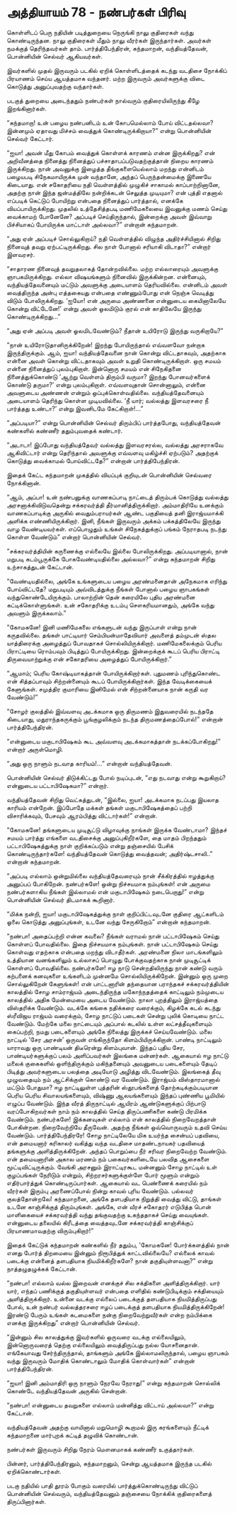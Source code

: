 # அத்தியாயம் 78 - நண்பர்கள் பிரிவு

கொள்ளிடப் பெரு நதியின் படித்துறையை நெருங்கி நாலு குதிரைகள் வந்து கொண்டிருந்தன. நாலு குதிரைகள் மீதும் நாலு வீரர்கள் இருந்தார்கள். அவர்கள் நமக்குத் தெரிந்தவர்கள் தாம். பார்த்திபேந்திரன், கந்தமாறன், வந்தியத்தேவன், பொன்னியின் செல்வர் ஆகியவர்கள்.

இவர்களில் முதல் இருவரும் படகில் ஏறிக் கொள்ளிடத்தைக் கடந்து வடதிசை நோக்கிப் பிரயாணம் செய்ய ஆயத்தமாக வந்தனர். மற்ற இருவரும் அவர்களுக்கு விடை கொடுத்து அனுப்புவதற்கு வந்தார்கள்.

படகுத் துறையை அடைந்ததும் நண்பர்கள் நால்வரும் குதிரையிலிருந்து கீழே இறங்கினார்கள்.

&#8220;கந்தமாறா! உன் பழைய நண்பனிடம் உன் கோபமெல்லாம் போய் விட்டதல்லவா? இன்னமும் ஏதாவது மிச்சம் வைத்துக் கொண்டிருக்கிறாயா?&#8221; என்று பொன்னியின் செல்வர் கேட்டார்.

&#8220;ஐயா! அவன் மீது கோபம் வைத்துக் கொள்ளக் காரணம் என்ன இருக்கிறது? என் அறிவீனத்தை நினைத்து நினைத்துப் பச்சாதாபப்படுவதற்குத்தான் நிறைய காரணம் இருக்கிறது. நான் அவனுக்கு இழைத்த தீங்குகளையெல்லாம் மறந்து என்னிடம் பழையபடி சிநேகமாயிருக்க முன் வந்தானே, அந்தப் பெருந்தன்மைக்கு இணையே கிடையாது. என் சகோதரியை நதி வெள்ளத்தில் முழுகிச் சாகாமல் காப்பாற்றினானே, அதற்கு நான் இந்த ஜன்மத்திலே நன்றிக்கடன் செலுத்த முடியுமா? என் புத்தி எதனால் எப்படிக் கெட்டுப் போயிற்று என்பதை நினைத்துப் பார்த்தால், எனக்கே வியப்பாயிருக்கிறது. முதலில் உத்தேசித்தபடி மணிமேகலையை இவனுக்கு மணம் செய்து வைக்காமற் போனேனே? அப்படிச் செய்திருந்தால், இன்றைக்கு அவள் இவ்வாறு பிச்சியாகப் போயிருக்க மாட்டாள் அல்லவா?&#8221; என்றான் கந்தமாறன்.

&#8220;அது ஏன் அப்படிச் சொல்லுகிறாய்? நதி வெள்ளத்தில் விழுந்த அதிர்ச்சியினால் சிறிது நினைவுத் தவறு ஏற்பட்டிருக்கிறது. சில நாள் போனால் சரியாகி விடாதா?&#8221; என்றார் இளவரசர்.

&#8220;சாதாரண நினைவுத் தவறுதலாகத் தோன்றவில்லை. மற்ற எல்லாரையும் அவளுக்கு ஞாபகமிருக்கிறது. எல்லா விஷயங்களும் நினைவில் இருக்கின்றன. என்னையும், வந்தியத்தேவனையும் மட்டும் அவளுக்கு அடையாளம் தெரியவில்லை. என்னிடம் அவள் வைத்திருந்த அன்பு எத்தகையது என்பதை எண்ணும்போது என் நெஞ்சு வெடித்து விடும் போலிருக்கிறது. &#8216;ஐயோ! என் அருமை அண்ணனை என்னுடைய கையினாலேயே கொன்று விட்டேனே!&#8217; என்று அவள் ஓலமிடும் குரல் என் காதிலேயே இருந்து கொண்டிருக்கிறது&#8230;&#8221;

&#8220;அது ஏன் அப்படி அவள் ஓலமிடவேண்டும்? நீதான் உயிரோடு இருந்து வருகிறாயே?&#8221;

&#8220;நான் உயிரோடுதானிருக்கிறேன்! இறந்து போயிருந்தால் எவ்வளவோ நன்றாக இருந்திருக்கும். ஆம், ஐயா! வந்தியத்தேவனை நான் கொன்று விட்டதாகவும், அதற்காக என்னை அவள் கொன்று விட்டதாகவும் அவள் உறுதி கொண்டிருக்கிறாள். ஒரு சமயம் என்னை நினைத்துப் புலம்புகிறாள். இன்னொரு சமயம் என் சிநேகிதனை நினைத்துக்கொண்டு &#8216;ஆற்று வெள்ளம் திரும்பி வருமா? இறந்து போனவர்களைக் கொண்டு தருமா?&#8217; என்று புலம்புகிறாள். எவ்வளவுதான் சொன்னாலும், என்னை அவளுடைய அண்ணன் என்றும் ஒப்புக்கொள்வதில்லை. வந்தியத்தேவனையும் அடையாளம் தெரிந்து கொள்ள முடியவில்லை. &#8216;நீ யார்; வல்லத்து இளவரசரை நீ பார்த்தது உண்டா?&#8217; என்று இவனிடமே கேட்கிறாள்!&#8230;&#8221;

&#8220;அப்படியா?&#8221; என்று பொன்னியின் செல்வர் திரும்பிப் பார்த்தபோது, வந்தியத்தேவன் கண்களில் கண்ணீர் ததும்புவதைக் கண்டார்.

&#8220;அடாடா! இப்போது வந்தியத்தேவர் வல்லத்து இளவரசரல்ல, வல்லத்து அரசராகவே ஆகிவிட்டார் என்று தெரிந்தால் அவளுக்கு எவ்வளவு மகிழ்ச்சி ஏற்படும்? அதற்குக் கொடுத்து வைக்காமல் போய்விட்டதே?&#8221; என்றான் பார்த்திபேந்திரன்.

இதைக் கேட்ட கந்தமாறன் முகத்தில் வியப்புக் குறியுடன் பொன்னியின் செல்வரை நோக்கினான்.

&#8220;ஆம், அப்பா! உன் நண்பனுக்கு வாணகப்பாடி நாட்டைத் திரும்பக் கொடுத்து வல்லத்து அரசனாக்கிவிடுவதென்று சக்கரவர்த்தி தீர்மானித்திருக்கிறார். அம்மாதிரியே உனக்கும் வாணகப்பாடிக்கு அருகில் வைதும்பராயர்கள் ஆண்ட பகுதியைத் தனி இராஜ்யமாக்கி அளிக்க எண்ணியிருக்கிறார். இனி, நீங்கள் இருவரும் அக்கம் பக்கத்திலேயே இருந்து வாழ வேண்டியவர்கள். எப்பொழுதும் உங்கள் சிநேகத்துக்குப் பங்கம் நேராதபடி நடந்து கொள்ள வேண்டும்&#8221; என்றார் பொன்னியின் செல்வர்.

&#8220;சக்கரவர்த்தியின் கருணைக்கு எல்லையே இல்லை போலிருக்கிறது. அப்படியானால், நான் மறுபடி கடம்பூருக்கே போகவேண்டியதில்லை அல்லவா?&#8221; என்று கந்தமாறன் சிறிது உற்சாகத்துடன் கேட்டான்.

&#8220;வேண்டியதில்லை, அங்கே உங்களுடைய பழைய அரண்மனைதான் அநேகமாக எரிந்து போய்விட்டதே? மறுபடியும் அவ்விடத்துக்கு நீங்கள் போனால் பழைய ஞாபகங்கள் வந்துகொண்டேயிருக்கும். பாலாற்றின் தென் கரையிலே புதிய அரண்மனை கட்டிக்கொள்ளுங்கள். உன் சகோதரிக்கு உடம்பு சௌகரியமானதும், அங்கே வந்து அவளும் இருக்கலாம்.&#8221;

&#8220;கோமகனே! இனி மணிமேகலை எங்களுடன் வந்து இருப்பாள் என்று நான் கருதவில்லை. தங்கள் பாட்டியார் செம்பியன்மாதேவியார் அவளைத் தம்முடன் ஸ்தல யாத்திரைக்கு அழைத்துப் போவதாகச் சொல்லியிருக்கிறார். மணிமேகலைக்கும் பெரிய பிராட்டியை ரொம்பவும் பிடித்துப் போயிருக்கிறது. இன்றைக்குக் கூடப் பெரிய பிராட்டி திருவையாற்றுக்கு என் சகோதரியை அழைத்துப் போயிருக்கிறார்.&#8221;

&#8220;ஆமாம்; பெரிய கோஷ்டியாகத்தான் போயிருக்கிறார்கள். புதுமணம் புரிந்துகொண்ட என் சித்தப்பாவும் சிற்றன்னையும் கூடப் போயிருக்கிறார்கள். இந்த வேடிக்கையைக் கேளுங்கள். சமுத்திர குமாரியை இனிமேல் என் சிற்றன்னையாக நான் கருதி வர வேண்டும்!&#8221;

&#8220;சோழர் குலத்தில் இவ்வளவு அடக்கமாக ஒரு திருமணம் இதுவரையில் நடந்ததே கிடையாது, மதுராந்தகருக்கும் பூங்குழலிக்கும் நடந்த திருமணத்தைப்போல்!&#8221; என்றான் பார்த்திபேந்திரன்.

&#8220;என்னுடைய மகுடாபிஷேகம் கூட அவ்வளவு அடக்கமாகத்தான் நடக்கப்போகிறது!&#8221; என்றார் அருள்மொழி.

&#8220;அது ஒரு நாளும் நடவாத காரியம்!&#8230;&#8221; என்றான் வந்தியத்தேவன்.

பொன்னியின் செல்வர் திடுக்கிட்டது போல் நடிப்புடன், &#8220;எது நடவாது என்று கூறுகிறாய்? என்னுடைய பட்டாபிஷேகமா?&#8221; என்றார்.

வந்தியத்தேவன் சிறிது வெட்கத்துடன், &#8220;இல்லை, ஐயா! அடக்கமாக நடப்பது இயலாத காரியம் என்றேன். இப்போதே மக்கள் தங்கள் மகுடாபிஷேகத்தைப் பற்றி விசாரிக்கவும், பேசவும் ஆரம்பித்து விட்டார்கள்!&#8221; என்றான்.

&#8220;கோமகனே! தங்களுடைய முடிசூட்டு விழாவுக்கு நாங்கள் இருக்க வேண்டாமா? இந்தச் சமயம் பார்த்து எங்களை வடதிசைக்கு அனுப்புகிறீர்களே, தை மாதம் பிறந்ததும் பட்டாபிஷேகத்துக்கு நாள் குறிக்கப்படும் என்று தஞ்சையில் பேசிக் கொண்டிருந்தார்களே! வந்தியத்தேவன் கொடுத்து வைத்தவன்; அதிர்ஷ்டசாலி..&#8221; என்றான் கந்தமாறன்.

&#8220;அப்படி எல்லாம் ஒன்றுமில்லை வந்தியத்தேவரையும் நான் சீக்கிரத்தில் ஈழத்துக்கு அனுப்பப் போகிறேன். நண்பர்களே! ஒன்று நிச்சயமாக நம்புங்கள்! என் அருமை நண்பர்களாகிய நீங்கள் இல்லாமல் என் மகுடாபிஷேகம் நடைபெறாது!&#8221; என்று பொன்னியின் செல்வர் திடமாகக் கூறினார்.

&#8220;மிக்க நன்றி, ஐயா! மகுடாபிஷேகத்துக்கு நாள் குறிப்பிட்டவுடனே குதிரை ஆட்களிடம் ஓலை கொடுத்து அனுப்புங்கள், உடனே வந்து சேருகிறோம்&#8221; என்றான் கந்தமாறன்.

&#8220;நண்பா! அதைப்பற்றி என்ன கவலை? நீங்கள் வராமல் நான் பட்டாபிஷேகம் செய்து கொள்ளப் போவதில்லை. இதை நிச்சயமாக நம்புங்கள். நான் பட்டாபிஷேகம் செய்து கொள்வது எதற்காக என்பதை மறந்து விடாதீர்கள். அரண்மனை நிலா மாடங்களிலும் உத்தியான வனங்களிலும் உல்லாசப் பொழுது போக்குவதற்காக நான் முடிசூட்டிக் கொள்ளப் போவதில்லை. நண்பர்களே! ஈழ நாடு சென்றதிலிருந்து நான் கண்டு வரும் கற்பனைக் கனவுகளை உங்களிடம் முன்னமே சொல்லியிருக்கிறேன். இன்னும் ஒரு முறை சொல்லுகிறேன் கேளுங்கள்! என் பாட்டனாரின் தந்தையான பராந்தகச் சக்கரவர்த்தியின் காலத்தில் சோழ சாம்ராஜ்யம் அடைந்திருந்த மகோந்நதத்தைக் காட்டிலும் நம்முடைய காலத்தில் அதிக மேன்மையை அடைய வேண்டும். நாலா புறத்திலும் இராஜ்யத்தை விஸ்தரிக்க வேண்டும். வடக்கே கங்கை நதிக்கரை வரைக்கும், கிழக்கே கடல் கடந்து ஸ்ரீவிஜய ராஜ்யம் வரைக்கும், சோழ நாட்டுப் படைகள் சென்று புலிக் கொடியை நாட்ட வேண்டும். மேற்கே மலை நாட்டையும் அப்பால் கடலில் உள்ள லட்சத்தீவுகளையும் கைப்பற்றி, நமது படைகளையும் அங்கே நிலைத்து இருக்கச் செய்யவேண்டும். மலை நாட்டில் &#8216;சேர அரசன்&#8217; ஒருவன் எங்கிருந்தோ கிளம்பியிருக்கிறான். பாண்டி நாட்டிலும் யாராவது ஒரு பாண்டியன் திடீரென்று கிளம்புவான். இந்தப் புதிய சேர, பாண்டியர்களுக்குப் பலம் அளிப்பவர்கள் இலங்கை மன்னர்கள். ஆகையால் ஈழ நாட்டு மலைக் குகைகளில் ஒளிந்திருக்கும் மகிந்தனையும் அவனுடைய படைகளையும் தேடிப் பிடித்து அவர்களுடைய பலத்தை அடியோடு அழித்து விடவேண்டும். இலங்கைத் தீவு முழுவதையும் நம் ஆட்சிக்குள் கொண்டு வர வேண்டும். இராஜ்யம் விஸ்தாரமானால் மட்டும் போதுமா? ஈழ நாட்டிலுள்ள புத்தரின் ஸ்தூபங்களைத் தோற்கடிக்கும்படியான பெரிய பெரிய சிவாலயங்களையும், விஷ்ணு ஆலயங்களையும் இந்தப் புண்ணிய பூமியில் எழுப்ப வேண்டும். இந்த வீரத் திருநாட்டில் ஆயிரம் ஆண்டுகளுக்குப் பிற்பாடு வரப்போகிறவர்கள் நாம் நம் காலத்தில் செய்த திருப்பணிகளை கண்டு பிரமிக்க வேண்டும். நண்பர்களே! இக்கனவுகள் எல்லாம் என் காலத்தில் நிறைவேறத்தான் போகின்றன. நிறைவேற்றியே தீருவேன். அதற்கு நீங்கள் ஒவ்வொருவரும் உதவி செய்ய வேண்டும். பார்த்திபேந்திரரே! சோழ நாட்டிலேயே மிக உயர்ந்த சைன்யப் பதவியை, என் தமையனார் கரிகாலர் வகித்து வந்த வடதிசை மாதண்டநாயகர் பதவியைத் தங்களுக்கு அளித்திருக்கிறேன். அந்தப் பொறுப்பை நீர் சரிவர நிறைவேற்ற வேண்டும். என் தமையனாரின் அகால மரணம் நம் பகைவர்களிடையே பலவித ஆசைகளை மூட்டிவிட்டிருக்கும். வேங்கி அரசனும் இராட்டிரகூட மன்னனும் சோழ நாட்டில் உள் குழப்பங்கள் நேரிடும் என்றும், சிற்றரசர்களுக்குள்ளே போர் மூளும் என்றும் எதிர்பார்த்துக் கொண்டிருப்பார்கள். ஆகையால் வட பெண்ணைக் கரையில் நம் வீரர்கள் இரும்பு அரணைப்போல் நின்று காவல் புரிய வேண்டும். பல்லவர் குலத்தோன்றலே! கந்தமாறனை, அங்கே தளபதியாக நிறுத்தி வைத்து விட்டு, தாங்கள் உடனே காஞ்சிக்குத் திரும்புங்கள். அங்கே, என் வீரச் சகோதரர் எடுபித்த பொன் மாளிகையைச் சக்கரவர்த்தி வந்து தங்குவதற்கு உகந்ததாகச் செய்து வையுங்கள். என்னுடைய தலையில் கிரீடத்தை வைத்தவுடனே சக்கரவர்த்தி காஞ்சிக்குப் பிரயாணமாவதற்கு விரும்புகிறார்!&#8221;

இதைக் கேட்டுக் கந்தமாறன் கண்களில் நீர் ததும்ப, &#8216;கோமகனே! போர்க்களத்தில் நான் எனது போர்த் திறமையை இன்னும் நிரூபித்துக் காட்டவில்லையே? எல்லைக் காவல் படைக்கு என்னைத் தளபதியாக நியமிக்கிறீர்களே? நான் தகுதியுள்ளவனா?&#8221; என்று நாத்தழுதழுக்கக் கேட்டான்.

&#8220;நண்பா! எல்லாம் வல்ல இறைவன் எனக்குச் சில சக்திகளை அளித்திருக்கிறார். யார் யார், எந்தப் பணிக்குத் தகுதியுள்ளவர் என்பதை எளிதில் கண்டுபிடிக்கும் சக்தியையும் அளித்திருக்கிறார். உன்னை வடக்கு எல்லைப் படைக்குத் தளபதியாக நியமித்திருப்பது போல், உன் நண்பர் வல்லத்தரசரை ஈழப் படைக்குத் தளபதியாக நியமித்திருக்கிறேன்! இரண்டு பேரும் உங்கள் கடமைகளை நன்கு நிறைவேற்றுவீர்கள் என்ற நம்பிக்கை எனக்கு இருக்கிறது&#8221; என்றார் பொன்னியின் செல்வர்.

&#8220;இன்னும் சில காலத்துக்கு இவர்களில் ஒருவரை வடக்கு எல்லையிலும், இன்னொருவரைத் தெற்கு எல்லையிலும் வைத்திருப்பது நல்ல யோசனைதான். எங்கேயாவது சேர்ந்திருந்தால், தாங்களும் அங்கே இல்லாமலிருந்தால், பழைய ஞாபகம் வந்து இருவரும் மோதிக் கொண்டாலும் மோதிக் கொள்வார்கள்&#8221; என்றான் பார்த்திபேந்திரன்.

&#8220;ஐயா! இனி அம்மாதிரி ஒரு நாளும் நேரவே நேராது!&#8221; என்று கந்தமாறன் சொல்லிக் கொண்டே வந்தியத்தேவன் அருகில் சென்றான்.

&#8220;நண்பா! என்னுடைய தவறுகளை எல்லாம் மன்னித்து விட்டாய் அல்லவா?&#8221; என்று கேட்டான்.

வந்தியத்தேவன் அதற்கு வாயினால் மறுமொழி கூறாமல் இரு கரங்களையும் நீட்டிக் கந்தமாறனை மார்புறக் கட்டித் தழுவிக் கொண்டான்.

நண்பர்கள் இருவரும் சிறிது நேரம் மௌனமாகக் கண்ணீர் உகுத்தார்கள்.

பின்னர், பார்த்திபேந்திரனும், கந்தமாறனும், சென்று ஆயத்தமாக இருந்த படகில் ஏறிக்கொண்டார்கள்.

படகு நதியில் பாதி தூரம் போகும் வரையில் பார்த்துக்கொண்டிருந்து விட்டுப் பொன்னியின் செல்வரும், வந்தியத்தேவனும் தஞ்சையை நோக்கிக் குதிரைகளைத் திருப்பினார்கள்.